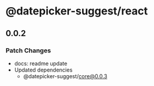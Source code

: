 # @datepicker-suggest/react

## 0.0.2

### Patch Changes

- docs: readme update
- Updated dependencies
  - @datepicker-suggest/core@0.0.3
